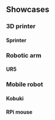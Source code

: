 ## Showcases

### 3D printer
#### Sprinter

### Robotic arm
#### UR5

### Mobile robot
#### Kobuki

#### RPi mouse

